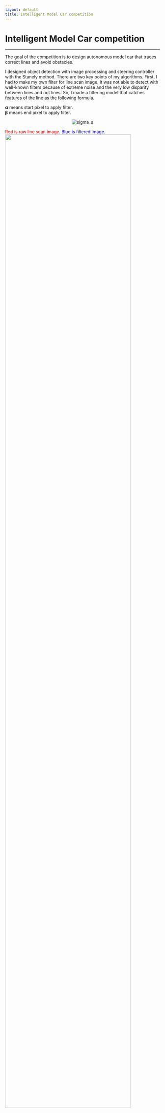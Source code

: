 ```yaml
---
layout: default
title: Intelligent Model Car competition
---
```

# Intelligent Model Car competition
<hr width="100%" color="black" size="5">

The goal of the competition is to design autonomous model car that traces correct lines and avoid obstacles. 

I designed object detection with image processing and steering controller with the Stanely method. There are two key points of my algorithms. 
First, I had to make my own filter for line scan image. It was not able to detect with well-known filters because of extreme noise and the very low disparity between lines and not lines. So, I made a filtering model that catches features of the line as the following formula.

**α** means start pixel to apply filter.<br>
**β** means end pixel to apply filter.

<p align="center">
<img alt="sigma_s" src="https://user-images.githubusercontent.com/57785895/122916840-4b7e7300-d398-11eb-9cbd-eecc88ec80dd.png">
</p>

<span style="color:red">Red is raw line scan image.</span> <span style="color:blue">Blue is filtered image.</span>
<img src = "https://user-images.githubusercontent.com/57785895/122672323-03c7e200-d206-11eb-88c2-b643210ec317.png" width = "90%" height ="90%">


The second point is to adapt the Stanely method for steering. The formula that I used is expressed in below.

**δ** is angle to steer.<br>
**Ψ** is angle between direction of movement and tangent line of lane.<br>
**L** is distance between car and lane.

![stanely](https://user-images.githubusercontent.com/57785895/122923723-f0507e80-d39f-11eb-8ea7-c530278923f9.png)


Following vedio is result

<iframe width="480" height="360" style="float:left; margin-right:2px" src="https://drive.google.com/file/d/16QfK1wCPetp34UF6whwQUNx0rrHLa6rU/preview" frameborder="0" allowfullscreen="">
</iframe>

<iframe width="480" height="360" style="float:left" src="https://drive.google.com/file/d/1Ds5f1gfT0gVwPCYufanFA7me8Jjs1t9R/preview" frameborder="0" allowfullscreen="">
</iframe>
